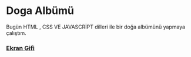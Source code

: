 # Doga Albümü
<p>Bugün HTML , CSS VE JAVASCRİPT dilleri ile bir doğa albümünü yapmaya çalıştım.</p>
<h3><a href="https://github.com/Huseyin-pektas/doga/blob/main/Screen.gif">Ekran Gifi </a></h3>

